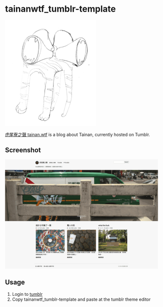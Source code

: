 # tainanwtf_tumblr-template

![Tainan wif logo](https://github.com/bananapple/tainanwtf_tumblr-template/blob/master/tainanwtf-logo-draft.png)

[虎尾寮之聲 tainan.wtf](http://tainan.wtf) is a blog about Tainan, currently hosted on Tumblr.

## Screenshot
![tainan.wtf](https://github.com/bananapple/tainanwtf_tumblr-template/blob/master/tainan-wtf.png)

## Usage
1. Login to [tumblr](http://tumblr.com/)
1. Copy tainanwtf_tumblr-template and paste at the tumblr theme editor

